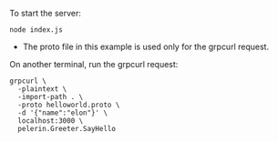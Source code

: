 

To start the server:
```shell
node index.js
```

- The proto file in this example is used only for the grpcurl request.

On another terminal, run the grpcurl request:
```shell
grpcurl \
  -plaintext \
  -import-path . \
  -proto helloworld.proto \
  -d '{"name":"elon"}' \
  localhost:3000 \
  pelerin.Greeter.SayHello
```
